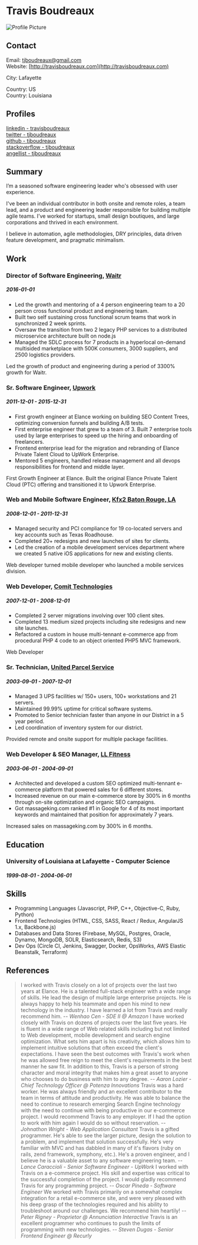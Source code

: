 
# Travis Boudreaux

![Profile Picture](https://pbs.twimg.com/profile_images/373558347/tjboudreaux_400x400.jpg)

## Contact

Email: [tjboudreaux@gmail.com](mailto:tjboudreaux@gmail.com)  
Website: [http://travisboudreaux.com](http://travisboudreaux.com)  


City: Lafayette  

Country: US  
Country: Louisiana  

## Profiles

[linkedin - travisboudreaux](https://www.linkedin.com/in/travisboudreaux/)  
[twitter - tjboudreaux](http://twitter.com/tjboudreaux)  
[github - tjboudreaux](http://github.com/tjboudreaux)  
[stackoverflow - tjboudreaux](https://stackoverflow.com/users/55954/travis)  
[angellist - tjboudreaux](https://angel.co/travis-boudreaux)  

## Summary

I’m a seasoned software engineering leader who&#x27;s obsessed with user experience. 
 
I&#x27;ve been an individual contributor in both onsite and remote roles, a team lead, and a product and engineering leader responsible for building multiple agile teams. I’ve worked for startups, small design boutiques, and large corporations and thrived in each environment. 
 
I believe in automation, agile methodologies, DRY principles, data driven feature development, and pragmatic minimalism.

## Work

### Director of Software Engineering, [Waitr](https://waitrapp.com)
##### 2016-01-01 

* Led the growth and mentoring of a 4 person engineering team to a 20 person cross functional product and engineering team.
* Built two self sustaining cross functional scrum teams that work in synchronized 2 week sprints.
* Oversaw the transition from two 2 legacy PHP services to a distributed microservice architecture built on node.js
* Managed the SDLC process for 7 products in a hyperlocal on-demand multisided marketplace with 500K consumers, 3000 suppliers, and 2500 logistics providers.

Led the growth of product and engineering during a period of 3300% growth for Waitr.

### Sr. Software Engineer, [Upwork](https://www.upwork.com/enterprise/)
##### 2011-12-01 - 2015-12-31

* First growth engineer at Elance working on building SEO Content Trees, optimizing conversion funnels and building A/B tests.
* First enterprise engineer that grew to a team of 3. Built 7 enterprise tools used by large enterprises to speed up the hiring and onboarding of freelancers.
* Frontend enterprise lead for the migration and rebranding of Elance Private Talent Cloud to UpWork Enterprise.
* Mentored 5 engineers, handled release management and all devops responsibilities for frontend and middle layer.

First Growth Engineer at Elance. Built the original Elance Private Talent Cloud (PTC) offering and transitioned it to Upwork Enterprise.

### Web and Mobile Software Engineer, [Kfx2 Baton Rouge, LA](http://www.kfx2.com/)
##### 2008-12-01 - 2011-12-31

* Managed security and PCI compliance for 19 co-located servers and key accounts such as Texas Roadhouse.
* Completed 20+ redesigns and new launches of sites for clients.
* Led the creation of a mobile development services department where we created 5 native iOS applications for new and existing clients.

Web developer turned mobile developer who launched a mobile services division.

### Web Developer, [Comit Technologies](https://www.comitdevelopers.com)
##### 2007-12-01 - 2008-12-01

* Completed 2 server migrations involving over 100 client sites.
* Completed 13 medium sized projects including site redesigns and new site launches.
* Refactored a custom in house multi-tennant e-commerce app from procedural PHP 4 code to an object oriented PHP5 MVC framework.

Web Developer

### Sr. Technician, [United Parcel Service](https://www.ups.com/us/en/Home.page)
##### 2003-09-01 - 2007-12-01

* Managed 3 UPS facilities w/ 150+ users, 100+ workstations and 21 servers.
* Maintained 99.99% uptime for critical software systems.
* Promoted to Senior technician faster than anyone in our District in a 5 year period.
* Led coordination of inventory system for our district.

Provided remote and onsite support for multiple package facilities.

### Web Developer &amp; SEO Manager, [LL Fitness](https://www.massageking.com/)
##### 2003-06-01 - 2004-09-01

* Architected and developed a custom SEO optimized multi-tennant e-commerce platform that powered sales for 6 different stores.
* Increased revenue on our main e-commerce store by 300% in 6 months through on-site optimization and organic SEO campaigns.
* Got massageking.com ranked #1 in Google for 4 of its most important keywords and maintained that position for approximately 7 years.

Increased sales on massageking.com by 300% in 6 months.



## Education

### University of Louisiana at Lafayette - Computer Science
##### 1999-08-01 - 2004-06-01





## Skills

* Programming Languages (Javascript, PHP, C++, Objective-C, Ruby, Python)
* Frontend Technologies (HTML, CSS, SASS, React / Redux, AngularJS 1.x, Backbone.js)
* Databases and Data Stores (Firebase, MySQL, Postgres, Oracle, Dynamo, MongoDB, SOLR, Elasticsearch, Redis, S3)
* Dev Ops (Circle CI, Jenkins, Swagger, Docker, OpsWorks, AWS Elastic Beanstalk, Terraform)



## References

> I worked with Travis closely on a lot of projects over the last two years at Elance. He is a talented full-stack engineer with a wide range of skills. He lead the design of multiple large enterprise projects. He is always happy to help his teammate and open his mind to new technology in the industry. I have learned a lot from Travis and really recommend him. -- <cite>Wenhao Cen - SDE II @ Amazon</cite>
> I have worked closely with Travis on dozens of projects over the last five years.  He is fluent in a wide range of Web related skills including but not limited to Web development, mobile development and search engine optimization.  What sets him apart is his creativity, which allows him to implement intuitive solutions that often exceed the client&#x27;s expectations.  I have seen the best outcomes with Travis&#x27;s work when he was allowed free reign to meet the client&#x27;s requirements in the best manner he saw fit.  In addition to this, Travis is a person of strong character and moral integrity that makes him a great asset to anyone who chooses to do business with him to any degree. -- <cite>Aaron Lozier - Chief Technology Officer @ Potenza Innovations</cite>
> Travis was a hard worker. He was always friendly and an excellent contributor to the team in terms of attitude and productivity. He was able to balance the need to continue to research emerging Search Engine technology with the need to continue with being productive in our e-commerce project. I would recommend Travis to any employer. If I had the option to work with him again I would do so without reservation. -- <cite>Johnathon Wright - Web Application Consultant</cite>
> Travis is a gifted programmer.  He&#x27;s able to see the larger picture, design the solution to a problem, and implement that solution successfully.  He&#x27;s very familiar with MVC and has dabbled in many of it&#x27;s flavors (ruby on rails, zend framework, symphony, etc.).  He&#x27;s a proven engineer, and I believe he is a valuable asset to any software engineering team. -- <cite>Lance Caraccioli - Senior Software Engineer - UpWork</cite>
> I worked with Travis on a e-commerce project.  His skill and expertise was critical to the successful completion of the project.  I would gladly recommend Travis for any programming project. -- <cite>Oscar Pineda - Software Engineer</cite>
> We worked with Travis primarily on a somewhat complex integration for a retail e-commerce site, and were very pleased with his deep grasp of the technologies required and his ability to troubleshoot around our challenges.  We recommend him heartily! -- <cite>Peter Rigney - Proprietor @ Annunciation Interactive</cite>
> Travis is an excellent programmer who continues to push the limits of programming with new technologies. -- <cite>Steven Dugas - Senior Frontend Engineer @ Recurly</cite>
